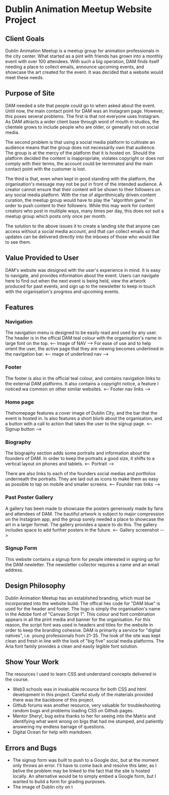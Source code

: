 # Dublin Animation Meetup Website Project


## Client Goals 
Dublin Animation Meetup is a meetup group for animation professionals in the city center. What started as a pint with friends has grown into a monthly event with over 100 attendees. With such a big operation, DAM finds itself needing a place to collect emails, announce upcoming events, and showcase the art created for the event. It was decided that a website would meet these needs. 

## Purpose of Site
DAM needed a site that people could go to when asked about the event. Until now, the main contact point for DAM was an Instagram page. However, this poses several problems. The first is that not everyone uses Instagram. As DAM attracts a wider client base through word of mouth in studios, the clientele grows to include people who are older, or generally not on social media. 

The second problem is that using a social media platform to cultivate an audience means that the group does not necessarily own that audience. The group is at the mercy of the platform that it is hosted on. Should the platform decided the content is inappropriate, violates copyright or does not comply with their terms, the account could be terminated and the main contact point with the customer is lost. 

The third is that, even when kept in good standing with the platform, the organisation's message may not be put in front of the intended audience. A creator cannot ensure that their content will be shown to their followers on any social media platform. With the rise of algorithmically driven content curation, the meetup group would have to play the "algorithm game" in order to push content to their followers. While this may work for content creators who post in mulitiple ways, many times per day, this does not suit a meetup group which posts only once per month.

The solution to the above issues it to create a landing site that anyone can access without a social media account, and that can collect emails so that updates can be delivered directly into the inboxes of those who would like to see them. 

## Value Provided to User
DAM's website was designed with the user's experience in mind. It is easy to navigate, and provides information about the event. Users can navigate here to find out when the next event is being held, view the artwork produced for past events, and sign up to the newsletter to keep in touch with the organisation's progress and upcoming events. 

## Features

 ### Navigation
 The navigation menu is designed to be easily read and used by any user. The header is in the offical DAM teal colour with the organisation's name in large font on the top.
 <-- Image of NAV --> 
 For ease of use and to help orient the user, the active page that they are viewing becomes underlined in the navigation bar.
 <-- mage of underlined nav --> 

 ### Footer
 The footer is also in the official teal colour, and contains navigation links to the external DAM platforms. It also contains a copyright notice, a feature I noticed wa common on other similar websites.
 <-- Footer nav links -->

 ### Home page
 Thehomepage features a cover image of Dublin City, and the bar that the event is hosted in. Is also features a short blurb about the organisation, and a button with a call to action that takes the user to the signup page.
 <-- Signup button -->

 ### Biography
 The biography section adds some portraits and information about the founders of DAM. In order to keep the portraits a good size, it shifts to a vertical layout on phones and tablets. 
 <-- Portrait --> 

 There are also links to each of the founders social medias and portfolios underneath the portraits. They are laid out as icons to make them as easy as possible to tap on mobile and smaller screens. 
 <-- Founder nav links -->

 ### Past Poster Gallery 
 A gallery has been made to showcase the posters generously made by fans and attendees of DAM. The bautiful artwork is subject to major compression on the Instagram app, and the group sorely needed a place to showcase the art in a larger format. The gallery provides a space to do this. The gallery includes space to add further posters in the future.
 <-- Gallery screenshot -->

 ### Signup Form
 This website contains a signup form for people interested in signing up for the DAM newletter. The newsletter collector requires a name and an email address. 

## Design Philosophy
Dublin Animation Meetup has an established branding, which must be incorporated into the website build. The offical hex code for "DAM blue" is used for the header and footer. The logo is simply the organisation's name in the Adobe font of "Canvas Script 1". This colour and font combination appears in all the print media and banner for the organisation. For this reason, the script font was used in headers and titles for the website in order to keep the branding cohesive. DAM is primarily a service for "digital natives", i.e. young professionals from 21-35. The look of the site was kept clean and fresh in line with the look of "big five" social media platforms. The Aria font family provides a clean and easily legible font solution. 

## Show Your Work
The resources I used to learn CSS and understand concepts delivered in the course. 

- Web3 schools was in invaluable recource for both CSS and html development in this project. Careful study of the materials provided there was the backbone of this project.
- Github forums was another resource, very valuable for troubleshooting random bugs and problems loading CSS on Github pages.
- Mentor Sheryl, bug extra thanks to her for seeing into the Matrix and identifying what went wrong on bigs that had me stumped, and patiently answering my endless barrage of questions. 
- Digital Ocean for help with markdown. 

## Errors and Bugs
- The signup form was built to push to a Google doc, but at the moment only throws an error. I'll have to come back and resolve this later, as I belive the problem may be linked to the fact that the site is hosted locally. An alternative would be to simply embed a Google form, but I wanted to build a form for grading purposes.
- The image of Dublin city on t